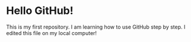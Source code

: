 # Hello GitHub!
This is my first repository. I am learning how to use GitHub step by step.
I edited this file on my local computer!